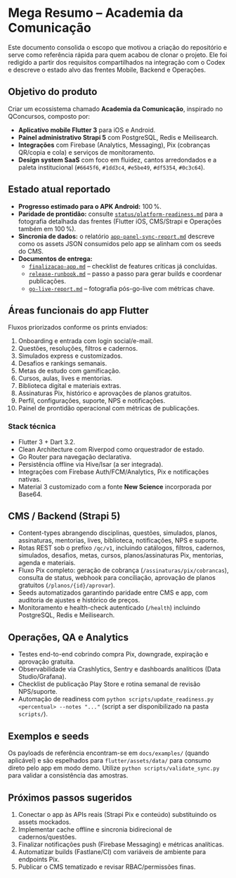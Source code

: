 # Mega Resumo – Academia da Comunicação

Este documento consolida o escopo que motivou a criação do repositório e serve como referência rápida para quem acabou de clonar o projeto. Ele foi redigido a partir dos requisitos compartilhados na integração com o Codex e descreve o estado alvo das frentes Mobile, Backend e Operações.

## Objetivo do produto

Criar um ecossistema chamado **Academia da Comunicação**, inspirado no QConcursos, composto por:

- **Aplicativo mobile Flutter 3** para iOS e Android.
- **Painel administrativo Strapi 5** com PostgreSQL, Redis e Meilisearch.
- **Integrações** com Firebase (Analytics, Messaging), Pix (cobranças QR/copia e cola) e serviços de monitoramento.
- **Design system SaaS** com foco em fluidez, cantos arredondados e a paleta institucional (`#6645f6`, `#1dd3c4`, `#e5be49`, `#df5354`, `#0c3c64`).

## Estado atual reportado

- **Progresso estimado para o APK Android:** 100 %.
- **Paridade de prontidão:** consulte [`status/platform-readiness.md`](status/platform-readiness.md) para a fotografia detalhada das frentes (Flutter iOS, CMS/Strapi e Operações também em 100 %).
- **Sincronia de dados:** o relatório [`app-panel-sync-report.md`](app-panel-sync-report.md) descreve como os assets JSON consumidos pelo app se alinham com os seeds do CMS.
- **Documentos de entrega:**
  - [`finalizacao-app.md`](finalizacao-app.md) – checklist de features críticas já concluídas.
  - [`release-runbook.md`](release-runbook.md) – passo a passo para gerar builds e coordenar publicações.
  - [`go-live-report.md`](go-live-report.md) – fotografia pós-go-live com métricas chave.

## Áreas funcionais do app Flutter

Fluxos priorizados conforme os prints enviados:

1. Onboarding e entrada com login social/e-mail.
2. Questões, resoluções, filtros e cadernos.
3. Simulados express e customizados.
4. Desafios e rankings semanais.
5. Metas de estudo com gamificação.
6. Cursos, aulas, lives e mentorias.
7. Biblioteca digital e materiais extras.
8. Assinaturas Pix, histórico e aprovações de planos gratuitos.
9. Perfil, configurações, suporte, NPS e notificações.
10. Painel de prontidão operacional com métricas de publicações.

### Stack técnica

- Flutter 3 + Dart 3.2.
- Clean Architecture com Riverpod como orquestrador de estado.
- Go Router para navegação declarativa.
- Persistência offline via Hive/Isar (a ser integrada).
- Integrações com Firebase Auth/FCM/Analytics, Pix e notificações nativas.
- Material 3 customizado com a fonte **New Science** incorporada por Base64.

## CMS / Backend (Strapi 5)

- Content-types abrangendo disciplinas, questões, simulados, planos, assinaturas, mentorias, lives, biblioteca, notificações, NPS e suporte.
- Rotas REST sob o prefixo `/qc/v1`, incluindo catálogos, filtros, cadernos, simulados, desafios, metas, cursos, planos/assinaturas Pix, mentorias, agenda e materiais.
- Fluxo Pix completo: geração de cobrança (`/assinaturas/pix/cobrancas`), consulta de status, webhook para conciliação, aprovação de planos gratuitos (`/planos/{id}/aprovar`).
- Seeds automatizados garantindo paridade entre CMS e app, com auditoria de ajustes e histórico de preços.
- Monitoramento e health-check autenticado (`/health`) incluindo PostgreSQL, Redis e Meilisearch.

## Operações, QA e Analytics

- Testes end-to-end cobrindo compra Pix, downgrade, expiração e aprovação gratuita.
- Observabilidade via Crashlytics, Sentry e dashboards analíticos (Data Studio/Grafana).
- Checklist de publicação Play Store e rotina semanal de revisão NPS/suporte.
- Automação de readiness com `python scripts/update_readiness.py <percentual> --notes "..."` (script a ser disponibilizado na pasta `scripts/`).

## Exemplos e seeds

Os payloads de referência encontram-se em `docs/examples/` (quando aplicável) e são espelhados para `flutter/assets/data/` para consumo direto pelo app em modo demo. Utilize `python scripts/validate_sync.py` para validar a consistência das amostras.

## Próximos passos sugeridos

1. Conectar o app às APIs reais (Strapi Pix e conteúdo) substituindo os assets mockados.
2. Implementar cache offline e sincronia bidirecional de cadernos/questões.
3. Finalizar notificações push (Firebase Messaging) e métricas analíticas.
4. Automatizar builds (Fastlane/CI) com variáveis de ambiente para endpoints Pix.
5. Publicar o CMS tematizado e revisar RBAC/permissões finas.

